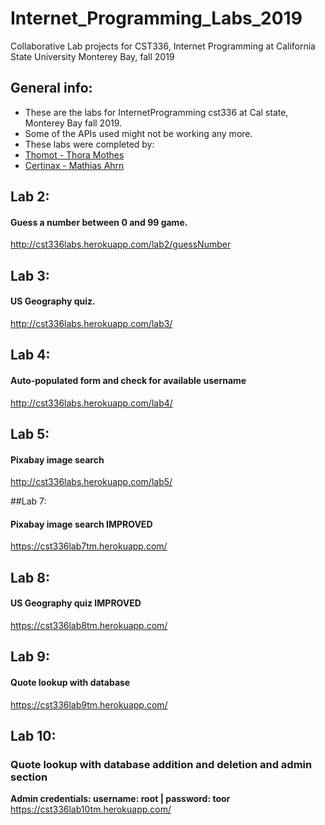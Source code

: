 # Internet_Programming_Labs_2019
Collaborative Lab projects for CST336, Internet Programming at California State University Monterey Bay, fall 2019

## General info: 
- These are the labs for InternetProgramming cst336 at Cal state, Monterey Bay fall 2019.
- Some of the APIs used might not be working any more.
- These labs were completed by:
- <a href="https://github.com/ThoMot">Thomot - Thora Mothes</a>
- <a href="https://github.com/Certinax">Certinax - Mathias Ahrn</a>

## Lab 2:
#### Guess a number between 0 and 99 game.
http://cst336labs.herokuapp.com/lab2/guessNumber

## Lab 3:
#### US Geography quiz.
http://cst336labs.herokuapp.com/lab3/

## Lab 4: 
#### Auto-populated form and check for available username
http://cst336labs.herokuapp.com/lab4/

## Lab 5:
#### Pixabay image search
http://cst336labs.herokuapp.com/lab5/

##Lab 7: 
#### Pixabay image search IMPROVED
https://cst336lab7tm.herokuapp.com/

## Lab 8: 
#### US Geography quiz IMPROVED
https://cst336lab8tm.herokuapp.com/

## Lab 9:
#### Quote lookup with database
https://cst336lab9tm.herokuapp.com/

## Lab 10:
### Quote lookup with database addition and deletion and admin section
**Admin credentials: username: root | password: toor**
https://cst336lab10tm.herokuapp.com/
